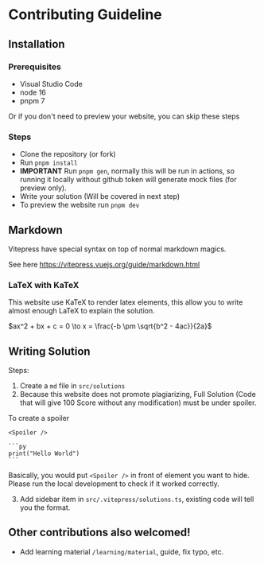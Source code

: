 # Contributing Guideline

## Installation

### Prerequisites

- Visual Studio Code
- node 16
- pnpm 7

Or if you don't need to preview your website, you can skip these steps

### Steps

- Clone the repository (or fork)
- Run `pnpm install`
- **IMPORTANT** Run `pnpm gen`, normally this will be run in actions, so running
  it locally without github token will generate mock files (for preview only).
- Write your solution (Will be covered in next step)
- To preview the website run `pnpm dev`

## Markdown

Vitepress have special syntax on top of normal markdown magics.

See here https://vitepress.vuejs.org/guide/markdown.html

### LaTeX with KaTeX

This website use KaTeX to render latex elements, this allow you to write almost
enough LaTeX to explain the solution.

$ax^2 + bx + c = 0 \to x = \frac{-b \pm \sqrt{b^2 - 4ac}}{2a}$

## Writing Solution

Steps:

1. Create a `md` file in `src/solutions`
2. Because this website does not promote plagiarizing, Full Solution
  (Code that will give 100 Score without any modification)
  must be under spoiler.

To create a spoiler

````mdx
<Spoiler />

```py
print("Hello World")
```
````

Basically, you would put `<Spoiler />` in front of element you want to hide.  
Please run the local development to check if it worked correctly.

3. Add sidebar item in `src/.vitepress/solutions.ts`, existing code will tell you the format.

## Other contributions also welcomed!

- Add learning material `/learning/material`, guide, fix typo, etc.
